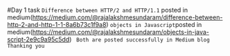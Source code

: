 #Day 1 task
``Difference between HTTP/2 and HTTP/1.1`` posted in medium(https://medium.com/@rajalakshmesundaram/difference-between-http-2-and-http-1-1-8a6b73c1f9a8)
``objects in Javascript``posted in medium(https://medium.com/@rajalakshmesundaram/objects-in-java-script-2e9c9a95c5dd)
`` Both are posted successfully in Medium blog``
``Thanking you``